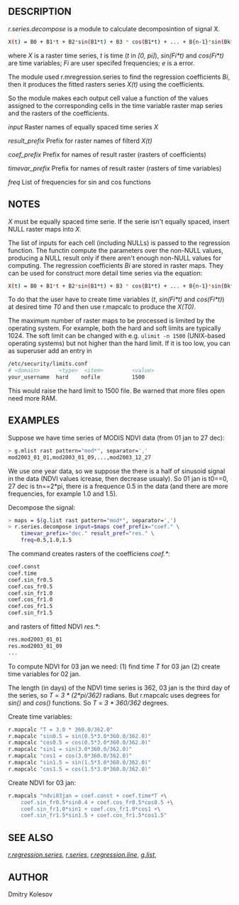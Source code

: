 ## DESCRIPTION

*r.series.decompose* is a module to calculate decomposintion of signal
X.

```sh
X(t) = B0 + B1*t + B2*sin(B1*t) + B3 * cos(B1*t) + ... + B{n-1}*sin(Bk*t) + Bn * cos(Bk*t) + e
```

where *X* is a raster time series, *t* is time (*t* in *\[0, pi\]*),
*sin(Fi\*t)* and *cos(Fi\*t)* are time variables; *Fi* are user specifed
frequencies; *e* is a error.

The module used r.mregression.series to find the regression coefficients
*Bi*, then it produces the fitted rasters series *X(t)* using the
coefficients.

So the module makes each output cell value a function of the values
assigned to the corresponding cells in the time variable raster map
series and the rasters of the coefficients.

*input* Raster names of equally spaced time series *X*

*result\_prefix* Prefix for raster names of filterd *X(t)*

*coef\_prefix* Prefix for names of result raster (rasters of
coefficients)

*timevar\_prefix* Prefix for names of result raster (rasters of time
variables)

*freq* List of frequencies for sin and cos functions

## NOTES

*X* must be equally spaced time serie. If the serie isn't equally
spaced, insert NULL raster maps into *X*.

The list of inputs for each cell (including NULLs) is passed to the
regression function. The functin compute the parameters over the
non-NULL values, producing a NULL result only if there aren't enough
non-NULL values for computing. The regression coefficients *Bi* are
stored in raster maps. They can be used for construct more detail time
series via the equation:

```sh
X(t) = B0 + B1*t + B2*sin(B1*t) + B3 * cos(B1*t) + ... + B{n-1}*sin(Bk*t) + Bn * cos(Bk*t) + e
```

To do that the user have to create time variables (*t*, *sin(Fi\*t)* and
*cos(Fi\*t)*) at desired time *T0* and then use r.mapcalc to produce the
*X(T0)*.

The maximum number of raster maps to be processed is limited by the
operating system. For example, both the hard and soft limits are
typically 1024. The soft limit can be changed with e.g. `ulimit -n 1500`
(UNIX-based operating systems) but not higher than the hard limit. If it
is too low, you can as superuser add an entry in

```sh
/etc/security/limits.conf
# <domain>      <type>  <item>         <value>
your_username  hard    nofile          1500
```

This would raise the hard limit to 1500 file. Be warned that more files
open need more RAM.

## EXAMPLES

Suppose we have time series of MODIS NDVI data (from 01 jan to 27 dec):

```sh
> g.mlist rast pattern="mod*", separator=','
mod2003_01_01,mod2003_01_09,...,mod2003_12_27
```

We use one year data, so we suppose the there is a half of sinusoid
signal in the data (NDVI values icrease, then decrease usualy). So 01
jan is t0==0, 27 dec is tn==2\*pi, there is a frequence 0.5 in the data
(and there are more frequencies, for example 1.0 and 1.5).

Decompose the signal:

```sh
> maps = $(g.list rast pattern="mod*", separator=',')
> r.series.decompose input=$maps coef_prefix="coef." \
    timevar_prefix="dec." result_pref="res." \
    freq=0.5,1.0,1.5
```

The command creates rasters of the coefficiens *coef.\**:

```sh
coef.const
coef.time
coef.sin_fr0.5
coef.cos_fr0.5
coef.sin_fr1.0
coef.cos_fr1.0
coef.cos_fr1.5
coef.sin_fr1.5
```

and rasters of fitted NDVI *res.\**:

```sh
res.mod2003_01_01
res.mod2003_01_09
...
```

To compute NDVI for 03 jan we need: (1) find time *T* for 03 jan (2)
create time variables for 02 jan.

The length (in days) of the NDVI time series is 362, 03 jan is the third
day of the series, so *T* = *3 \* (2\*pi/362)* radians. But r.mapcalc
uses degrees for *sin()* and *cos()* functions. So *T* = *3 \* 360/362*
degrees.

Create time variables:

```sh
r.mapcalc "T = 3.0 * 360.0/362.0"
r.mapcalc "sin0.5 = sin(0.5*3.0*360.0/362.0)"
r.mapcalc "cos0.5 = cos(0.5*3.0*360.0/362.0)"
r.mapcalc "sin1 = sin(3.0*360.0/362.0)"
r.mapcalc "cos1 = cos(3.0*360.0/362.0)"
r.mapcalc "sin1.5 = sin(1.5*3.0*360.0/362.0)"
r.mapcalc "cos1.5 = cos(1.5*3.0*360.0/362.0)"
```

Create NDVI for 03 jan:

```sh
r.mapcals "ndvi03jan = coef.const + coef.time*T +\
    coef.sin_fr0.5*sin0.4 + coef.cos_fr0.5*cos0.5 +\
    coef.sin_fr1.0*sin1 + coef.cos_fr1.0*cos1 +\
    coef.sin_fr1.5*sin1.5 + coef.cos_fr1.5*cos1.5"
```

## SEE ALSO

*[r.regression.series](addons/r.mregression.series.md)*,
*[r.series](https://grass.osgeo.org/grass-stable/manuals/r.series.html)*,
*[r.regression.line](https://grass.osgeo.org/grass-stable/manuals/r.regression.line.html)*,
*[g.list](https://grass.osgeo.org/grass-stable/manuals/g.list.html)*,

## AUTHOR

Dmitry Kolesov
